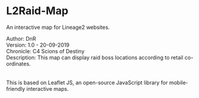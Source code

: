 # L2Raid-Map
An interactive map for Lineage2 websites.

Author: DnR<br/>
Version: 1.0 - 20-09-2019<br/>
Chronicle: C4 Scions of Destiny<br/>
Description: This map can display raid boss locations according to retail co-ordinates.<br/>
<br/><br/>
This is based on Leaflet JS, an open-source JavaScript library for mobile-friendly interactive maps.<br/>
